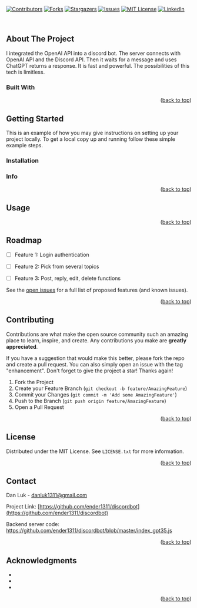 <a name="readme-top"></a>

[![Contributors][contributors-shield]][contributors-url]
[![Forks][forks-shield]][forks-url]
[![Stargazers][stars-shield]][stars-url]
[![Issues][issues-shield]][issues-url]
[![MIT License][license-shield]][license-url]
[![LinkedIn][linkedin-shield]][linkedin-url]



<!-- PROJECT LOGO -->
<br />


<!-- ABOUT THE PROJECT -->
## About The Project
I integrated the OpenAI API into a discord bot.
The server connects with OpenAI API and the Discord API.
Then it waits for a message and uses ChatGPT returns a response.
It is fast and powerful. The possibilities of this tech is limitless.



### Built With




<p align="right">(<a href="#readme-top">back to top</a>)</p>



<!-- GETTING STARTED -->
## Getting Started

This is an example of how you may give instructions on setting up your project locally.
To get a local copy up and running follow these simple example steps.


### Installation



### Info


<p align="right">(<a href="#readme-top">back to top</a>)</p>



<!-- USAGE EXAMPLES -->
## Usage





<p align="right">(<a href="#readme-top">back to top</a>)</p>



<!-- ROADMAP -->
## Roadmap

- [ ] Feature 1: Login authentication
- [ ] Feature 2: Pick from several topics
- [ ] Feature 3: Post, reply, edit, delete functions 


See the [open issues](https://github.com/ender1311/chatroomba/issues) for a full list of proposed features (and known issues).

<p align="right">(<a href="#readme-top">back to top</a>)</p>



<!-- CONTRIBUTING -->
## Contributing

Contributions are what make the open source community such an amazing place to learn, inspire, and create. Any contributions you make are **greatly appreciated**.

If you have a suggestion that would make this better, please fork the repo and create a pull request. You can also simply open an issue with the tag "enhancement".
Don't forget to give the project a star! Thanks again!

1. Fork the Project
2. Create your Feature Branch (`git checkout -b feature/AmazingFeature`)
3. Commit your Changes (`git commit -m 'Add some AmazingFeature'`)
4. Push to the Branch (`git push origin feature/AmazingFeature`)
5. Open a Pull Request

<p align="right">(<a href="#readme-top">back to top</a>)</p>



<!-- LICENSE -->
## License

Distributed under the MIT License. See `LICENSE.txt` for more information.

<p align="right">(<a href="#readme-top">back to top</a>)</p>



<!-- CONTACT -->
## Contact

Dan Luk - danluk1311@gmail.com

Project Link: [https://github.com/ender1311/discordbot](https://github.com/ender1311/discordbot)

Backend server code: https://github.com/ender1311/discordbot/blob/master/index_gpt35.js

<p align="right">(<a href="#readme-top">back to top</a>)</p>



<!-- ACKNOWLEDGMENTS -->
## Acknowledgments

* []()
* []()
* []()

<p align="right">(<a href="#readme-top">back to top</a>)</p>



<!-- MARKDOWN LINKS & IMAGES -->
<!-- https://www.markdownguide.org/basic-syntax/#reference-style-links -->
[contributors-shield]: https://img.shields.io/github/contributors/ender1311/chatroomba.svg?style=for-the-badge
[contributors-url]: https://github.com/ender1311/chatroomba/graphs/contributors
[forks-shield]: https://img.shields.io/github/forks/ender1311/chatroomba.svg?style=for-the-badge
[forks-url]: https://github.com/ender1311/chatroomba/network/members
[stars-shield]: https://img.shields.io/github/stars/ender1311/chatroomba.svg?style=for-the-badge
[stars-url]: https://github.com/ender1311/chatroomba/stargazers
[issues-shield]: https://img.shields.io/github/issues/ender1311/chatroomba.svg?style=for-the-badge
[issues-url]: https://github.com/ender1311/chatroomba/issues
[license-shield]: https://img.shields.io/github/license/ender1311/chatroomba.svg?style=for-the-badge
[license-url]: https://github.com/ender1311/chatroomba/blob/master/LICENSE.txt
[linkedin-shield]: https://img.shields.io/badge/-LinkedIn-black.svg?style=for-the-badge&logo=linkedin&colorB=555
[linkedin-url]: https://linkedin.com/in/danluk1311
[product-screenshot]: https://raw.githubusercontent.com/ender1311/ender1311.github.io/main/imgs/chatroomba_comments.jpg
[payment-screenshot]: https://ender1311.github.io/coding_central/imgs/stripe_payment.png
[product-demo]:https://ender1311.github.io/coding_central/imgs/eCommerce_demo2.gif
[Next.js]: https://img.shields.io/badge/next.js-000000?style=for-the-badge&logo=nextdotjs&logoColor=white
[Next-url]: https://nextjs.org/
[React.js]: https://img.shields.io/badge/React-20232A?style=for-the-badge&logo=react&logoColor=61DAFB
[React-url]: https://reactjs.org/
[React-router]: https://img.shields.io/badge/-React%20Router-CA4245?logo=react-router
[React-router-url]: https://reactrouter.com/en/main
[Vue.js]: https://img.shields.io/badge/Vue.js-35495E?style=for-the-badge&logo=vuedotjs&logoColor=4FC08D
[Vue-url]: https://vuejs.org/
[Angular.io]: https://img.shields.io/badge/Angular-DD0031?style=for-the-badge&logo=angular&logoColor=white
[Angular-url]: https://angular.io/
[Svelte.dev]: https://img.shields.io/badge/Svelte-4A4A55?style=for-the-badge&logo=svelte&logoColor=FF3E00
[Svelte-url]: https://svelte.dev/
[Laravel.com]: https://img.shields.io/badge/Laravel-FF2D20?style=for-the-badge&logo=laravel&logoColor=white
[Laravel-url]: https://laravel.com
[Bootstrap.com]: https://img.shields.io/badge/Bootstrap-563D7C?style=for-the-badge&logo=bootstrap&logoColor=white
[Bootstrap-url]: https://getbootstrap.com
[JQuery.com]: https://img.shields.io/badge/jQuery-0769AD?style=for-the-badge&logo=jquery&logoColor=white
[JQuery-url]: https://jquery.com 
[postgresql.org]: https://img.shields.io/badge/PostgreSQL-316192?style=for-the-badge&logo=postgresql&logoColor=white
[postgresql-url]: https://postgresql.org
[prisma.io]: https://img.shields.io/badge/Prisma-3982CE?style=for-the-badge&logo=Prisma&logoColor=white
[prisma-url]: https://prisma.io